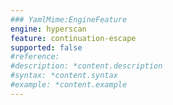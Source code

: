 ```yaml
---
### YamlMime:EngineFeature
engine: hyperscan
feature: continuation-escape
supported: false
#reference: 
#description: *content.description
#syntax: *content.syntax
#example: *content.example
---
```


